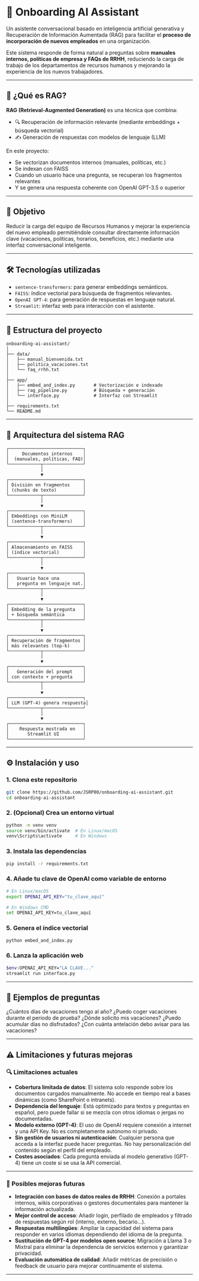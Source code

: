 # 🤖 Onboarding AI Assistant

Un asistente conversacional basado en inteligencia artificial generativa y Recuperación de Información Aumentada (RAG) para facilitar el **proceso de incorporación de nuevos empleados** en una organización.

Este sistema responde de forma natural a preguntas sobre **manuales internos, políticas de empresa y FAQs de RRHH**, reduciendo la carga de trabajo de los departamentos de recursos humanos y mejorando la experiencia de los nuevos trabajadores.

---

## 🧠 ¿Qué es RAG?

**RAG (Retrieval-Augmented Generation)** es una técnica que combina:

- 🔍 Recuperación de información relevante (mediante embeddings + búsqueda vectorial)
- ✍️ Generación de respuestas con modelos de lenguaje (LLM)

En este proyecto:
- Se vectorizan documentos internos (manuales, políticas, etc.)
- Se indexan con FAISS
- Cuando un usuario hace una pregunta, se recuperan los fragmentos relevantes
- Y se genera una respuesta coherente con OpenAI GPT-3.5 o superior

---

## 📌 Objetivo

Reducir la carga del equipo de Recursos Humanos y mejorar la experiencia del nuevo empleado permitiéndole consultar directamente información clave (vacaciones, políticas, horarios, beneficios, etc.) mediante una interfaz conversacional inteligente.

---

## 🛠️ Tecnologías utilizadas

- `sentence-transformers`: para generar embeddings semánticos.
- `FAISS`: índice vectorial para búsqueda de fragmentos relevantes.
- `OpenAI GPT-4`: para generación de respuestas en lenguaje natural.
- `Streamlit`: interfaz web para interacción con el asistente.

---

## 📁 Estructura del proyecto

```text
onboarding-ai-assistant/
│
├── data/
│   ├── manual_bienvenida.txt
│   ├── politica_vacaciones.txt
│   └── faq_rrhh.txt
│
├── app/
│   ├── embed_and_index.py       # Vectorización e indexado
│   ├── rag_pipeline.py          # Búsqueda + generación
│   └── interface.py             # Interfaz con Streamlit
│
├── requirements.txt
└── README.md
```

---

## 🧠 Arquitectura del sistema RAG

```text
┌────────────────────────────┐
│     Documentos internos    │
│  (manuales, políticas, FAQ)│
└────────────┬───────────────┘
             │
             ▼
┌────────────────────────────┐
│ División en fragmentos     │
│ (chunks de texto)          │
└────────────┬───────────────┘
             │
             ▼
┌────────────────────────────┐
│ Embeddings con MiniLM      │
│ (sentence-transformers)    │
└────────────┬───────────────┘
             │
             ▼
┌────────────────────────────┐
│ Almacenamiento en FAISS    │
│ (índice vectorial)         │
└────────────┬───────────────┘
             │
             ▼
┌────────────────────────────┐
│   Usuario hace una         │
│   pregunta en lenguaje nat.│
└────────────┬───────────────┘
             │
             ▼
┌────────────────────────────┐
│ Embedding de la pregunta   │
│ + búsqueda semántica       │
└────────────┬───────────────┘
             │
             ▼
┌────────────────────────────┐
│ Recuperación de fragmentos │
│ más relevantes (top-k)     │
└────────────┬───────────────┘
             │
             ▼
┌────────────────────────────┐
│   Generación del prompt    │
│ con contexto + pregunta    │
└────────────┬───────────────┘
             │
             ▼
┌────────────────────────────┐
│ LLM (GPT-4) genera respuesta│
└────────────┬───────────────┘
             │
             ▼
┌────────────────────────────┐
│    Respuesta mostrada en   │
│       Streamlit UI         │
└────────────────────────────┘
```


---

## ⚙️ Instalación y uso

### 1. Clona este repositorio

```bash
git clone https://github.com/JSRP00/onboarding-ai-assistant.git
cd onboarding-ai-assistant
```

### 2. (Opcional) Crea un entorno virtual

```bash
python -m venv venv
source venv/bin/activate  # En Linux/macOS
venv\Scripts\activate     # En Windows
```

### 3. Instala las dependencias

```bash
pip install -r requirements.txt
```

### 4. Añade tu clave de OpenAI como variable de entorno

```bash
# En Linux/macOS
export OPENAI_API_KEY="tu_clave_aquí"

# En Windows CMD
set OPENAI_API_KEY=tu_clave_aquí
```

### 5. Genera el índice vectorial

```bash
python embed_and_index.py
```

### 6. Lanza la aplicación web

```bash
$env:OPENAI_API_KEY="LA CLAVE..."
streamlit run interface.py
```

---

## 💬 Ejemplos de preguntas
¿Cuántos días de vacaciones tengo al año?
¿Puedo coger vacaciones durante el periodo de prueba?
¿Dónde solicito mis vacaciones?
¿Puedo acumular días no disfrutados?
¿Con cuánta antelación debo avisar para las vacaciones?

---

## ⚠️ Limitaciones y futuras mejoras

### 🔍 Limitaciones actuales

- **Cobertura limitada de datos**: El sistema solo responde sobre los documentos cargados manualmente. No accede en tiempo real a bases dinámicas (como SharePoint o intranets).
- **Dependencia del lenguaje**: Está optimizado para textos y preguntas en español, pero puede fallar si se mezcla con otros idiomas o jergas no documentadas.
- **Modelo externo (GPT-4)**: El uso de OpenAI requiere conexión a internet y una API Key. No es completamente autónomo ni privado.
- **Sin gestión de usuarios ni autenticación**: Cualquier persona que acceda a la interfaz puede hacer preguntas. No hay personalización del contenido según el perfil del empleado.
- **Costes asociados**: Cada pregunta enviada al modelo generativo (GPT-4) tiene un coste si se usa la API comercial.

---

### 🚀 Posibles mejoras futuras

- **Integración con bases de datos reales de RRHH**: Conexión a portales internos, wikis corporativas o gestores documentales para mantener la información actualizada.
- **Mejor control de acceso**: Añadir login, perfilado de empleados y filtrado de respuestas según rol (interno, externo, becario...).
- **Respuestas multilingües**: Ampliar la capacidad del sistema para responder en varios idiomas dependiendo del idioma de la pregunta.
- **Sustitución de GPT-4 por modelos open source**: Migración a Llama 3 o Mixtral para eliminar la dependencia de servicios externos y garantizar privacidad.
- **Evaluación automática de calidad**: Añadir métricas de precisión o feedback de usuario para mejorar continuamente el sistema.

---

